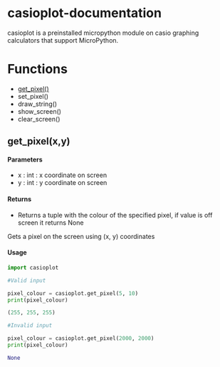 # casioplot-documentation
casioplot is a preinstalled micropython module on casio graphing calculators that support MicroPython.

# Functions
* [get_pixel()](https://github.com/P0pMan20/casioplot-documentation/blob/main/README.md#get_pixel)
* set_pixel()
* draw_string()
* show_screen()
* clear_screen()
 
 
 
 

## get_pixel(x,y)
#### Parameters
* x : int : x coordinate on screen
* y : int : y coordinate on screen

#### Returns
* Returns a tuple with the colour of the specified pixel, if value is off screen it returns None
 
Gets a pixel on the screen using (x, y) coordinates
 
#### Usage
```python
import casioplot

#Valid input

pixel_colour = casioplot.get_pixel(5, 10)
print(pixel_colour)

(255, 255, 255)

#Invalid input

pixel_colour = casioplot.get_pixel(2000, 2000)
print(pixel_colour)

None
```

